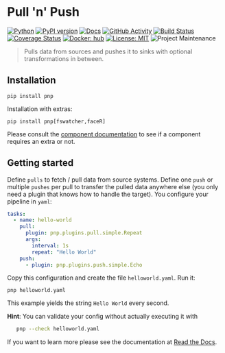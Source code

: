 # Pull 'n' Push

[![Python](https://img.shields.io/badge/Python-3.6%20%7C%203.7%20%7C%203.8-green.svg)](https://www.python.org/)
[![PyPI version](https://badge.fury.io/py/pnp.svg)](https://badge.fury.io/py/pnp)
[![Docs](https://readthedocs.org/projects/pnp/badge/?version=stable)](https://pnp.readthedocs.io/en/stable/?badge=stable)
[![GitHub Activity](https://img.shields.io/github/commit-activity/y/HazardDede/pnp.svg)](https://github.com/HazardDede/pnp/commits/master)
[![Build Status](https://travis-ci.org/HazardDede/pnp.svg?branch=master)](https://travis-ci.org/HazardDede/pnp)
[![Coverage Status](https://coveralls.io/repos/github/HazardDede/pnp/badge.svg?branch=master)](https://coveralls.io/github/HazardDede/pnp?branch=master)
[![Docker: hub](https://img.shields.io/badge/docker-hub-brightgreen.svg)](https://cloud.docker.com/u/hazard/repository/docker/hazard/pnp)
[![License: MIT](https://img.shields.io/badge/License-MIT-yellow.svg)](https://opensource.org/licenses/MIT)
![Project Maintenance](https://img.shields.io/badge/maintainer-Dennis%20Muth%20%40HazardDede-blue.svg)

> Pulls data from sources and pushes it to sinks with optional transformations in between.

## Installation

    pip install pnp

Installation with extras:
    
    pip install pnp[fswatcher,faceR]

Please consult the [component documentation](https://pnp.readthedocs.io/en/stable/plugins/index.html) to see if a
component requires an extra or not.

## Getting started

Define `pulls` to fetch / pull data from source systems.
Define one `push` or multiple `pushes` per pull to transfer the pulled data anywhere else (you only need a plugin that 
knows how to handle the target). You configure your pipeline in `yaml`:

```yaml
tasks:
  - name: hello-world
    pull:
      plugin: pnp.plugins.pull.simple.Repeat
      args:
        interval: 1s
        repeat: "Hello World"
    push:
      - plugin: pnp.plugins.push.simple.Echo
```
        
Copy this configuration and create the file `helloworld.yaml`. Run it:

    pnp helloworld.yaml

This example yields the string `Hello World` every second.

**Hint**: You can validate your config without actually executing it with

```bash
   pnp --check helloworld.yaml
```

If you want to learn more please see the documentation at [Read the Docs](https://pnp.readthedocs.io/en/stable/).
